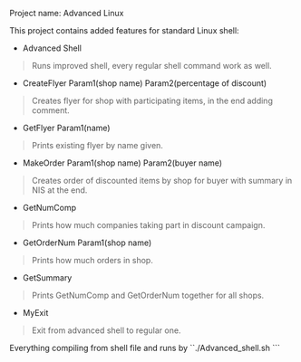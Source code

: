 Project name: Advanced Linux

This project contains added features for standard Linux shell:

- Advanced Shell
> Runs improved shell, every regular shell command work as well.

- CreateFlyer Param1(shop name) Param2(percentage of discount)
> Creates flyer for shop with participating items, in the end adding comment.

- GetFlyer Param1(name)
> Prints existing flyer by name given.

- MakeOrder Param1(shop name) Param2(buyer name)
> Creates order of discounted items by shop for buyer with summary in NIS at the end.

- GetNumComp
> Prints how much companies taking part in discount campaign.

- GetOrderNum Param1(shop name)
> Prints how much orders in shop.

- GetSummary
> Prints GetNumComp and GetOrderNum together for all shops.

- MyExit
> Exit from advanced shell to regular one.

  Everything compiling from shell file and runs by ``./Advanced_shell.sh ```
